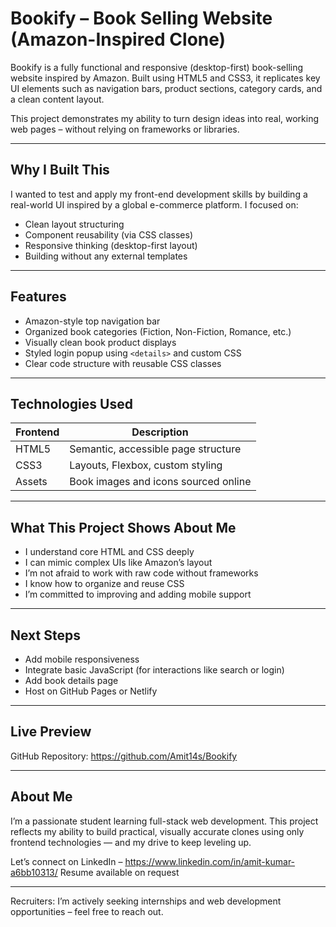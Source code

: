 # Bookify – Book Selling Website (Amazon-Inspired Clone)

Bookify is a fully functional and responsive (desktop-first) book-selling website inspired by Amazon. Built using HTML5 and CSS3, it replicates key UI elements such as navigation bars, product sections, category cards, and a clean content layout.

This project demonstrates my ability to turn design ideas into real, working web pages – without relying on frameworks or libraries.

---

## Why I Built This

I wanted to test and apply my front-end development skills by building a real-world UI inspired by a global e-commerce platform. I focused on:
- Clean layout structuring
- Component reusability (via CSS classes)
- Responsive thinking (desktop-first layout)
- Building without any external templates

---

## Features

- Amazon-style top navigation bar
- Organized book categories (Fiction, Non-Fiction, Romance, etc.)
- Visually clean book product displays
- Styled login popup using `<details>` and custom CSS
- Clear code structure with reusable CSS classes

---

## Technologies Used

| Frontend | Description |
|----------|-------------|
| HTML5    | Semantic, accessible page structure |
| CSS3     | Layouts, Flexbox, custom styling |
| Assets   | Book images and icons sourced online |

---

## What This Project Shows About Me

- I understand core HTML and CSS deeply  
- I can mimic complex UIs like Amazon’s layout  
- I’m not afraid to work with raw code without frameworks  
- I know how to organize and reuse CSS  
- I’m committed to improving and adding mobile support

---

## Next Steps

- Add mobile responsiveness
- Integrate basic JavaScript (for interactions like search or login)
- Add book details page
- Host on GitHub Pages or Netlify

---

## Live Preview

GitHub Repository: https://github.com/Amit14s/Bookify 

---

## About Me

I’m a passionate student learning full-stack web development. This project reflects my ability to build practical, visually accurate clones using only frontend technologies — and my drive to keep leveling up.

Let’s connect on LinkedIn – https://www.linkedin.com/in/amit-kumar-a6bb10313/ 
Resume available on request

---

Recruiters: I’m actively seeking internships and web development opportunities – feel free to reach out.

